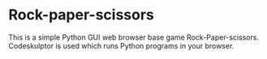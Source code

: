 # Rock-paper-scissors
This is a simple Python GUI web browser base game Rock-Paper-scissors. Codeskulptor is used which runs Python programs in your browser.

